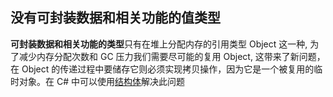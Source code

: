 ## 没有可封装数据和相关功能的值类型

**可封装数据和相关功能的类型**只有在堆上分配内存的引用类型 Object 这一种, 为了减少内存分配次数和 GC 压力我们需要尽可能的复用 Object, 这带来了新问题，在 Object 的传递过程中要储存它则必须实现拷贝操作，因为它是一个被复用的临时对象。在 C# 中可以使用[结构体](https://learn.microsoft.com/zh-cn/dotnet/csharp/language-reference/builtin-types/struct)解决此问题